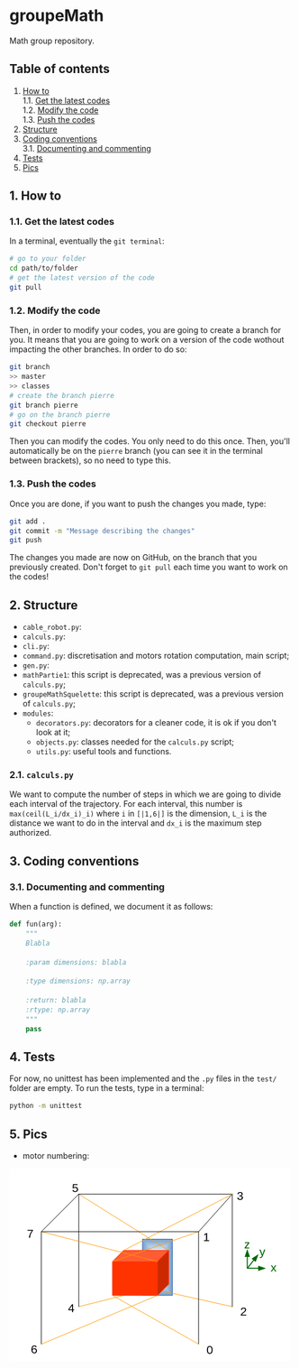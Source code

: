 # groupeMath
Math group repository.

## Table of contents

1. [ How to ](#1-how-to)  
    1.1. [ Get the latest codes ](#11-get-the-latest-codes)  
    1.2. [ Modify the code ](#12-modify-the-code)  
    1.3. [ Push the codes ](#13-push-the-codes)
2. [ Structure ](#2-structure)
3. [ Coding conventions ](#3-coding-conventions)  
    3.1. [ Documenting and commenting ](#31-documenting-and-commenting)
4. [ Tests ](#4-tests)
5. [ Pics ](#5-pics)

## 1. How to

### 1.1. Get the latest codes

In a terminal, eventually the `git terminal`:
```bash
# go to your folder
cd path/to/folder
# get the latest version of the code
git pull
```

### 1.2. Modify the code

Then, in order to modify your codes, you are going to create a branch for you. It means that you are going to work on a version of the code wothout impacting the other branches.
In order to do so:
```bash
git branch
>> master
>> classes
# create the branch pierre
git branch pierre
# go on the branch pierre
git checkout pierre
```
Then you can modify the codes.
You only need to do this once. Then, you'll automatically be on the `pierre` branch (you can see it in the terminal between brackets), so no need to type this.

### 1.3. Push the codes

Once you are done, if you want to push the changes you made, type:
```bash
git add .
git commit -m "Message describing the changes"
git push
```
The changes you made are now on GitHub, on the branch that you previously created.
Don't forget to `git pull` each time you want to work on the codes!

## 2. Structure

- `cable_robot.py`:
- `calculs.py`: 
- `cli.py`:
- `command.py`: discretisation and motors rotation computation, main script;
- `gen.py`:
- `mathPartie1`: this script is deprecated, was a previous version of `calculs.py`;
- `groupeMathSquelette`: this script is deprecated, was a previous version of `calculs.py`;
- `modules`:
    - `decorators.py`: decorators for a cleaner code, it is ok if you don't look at it;
    - `objects.py`: classes needed for the `calculs.py` script;
    - `utils.py`: useful tools and functions.


### 2.1. `calculs.py`

We want to compute the number of steps in which we are going to divide each interval of the trajectory.
For each interval, this number is
`max(ceil(L_i/dx_i)_i)`
where `i` in `[|1,6|]` is the dimension, `L_i` is the distance we want to do in the interval and `dx_i` is the maximum step authorized.

## 3. Coding conventions

### 3.1. Documenting and commenting

When a function is defined, we document it as follows:
```py
def fun(arg):
    """
    Blabla

    :param dimensions: blabla

    :type dimensions: np.array

    :return: blabla
    :rtype: np.array
    """
    pass
```

## 4. Tests

For now, no unittest has been implemented and the `.py` files in the `test/` folder are empty.
To run the tests, type in a terminal:
```bash
python -m unittest
```

## 5. Pics

- motor numbering:

![Motor Numbering](./pics/motor-numbering.png)
